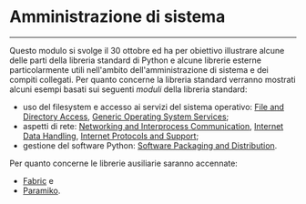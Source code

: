 # Amministrazione di sistema

---

Questo modulo si svolge il 30 ottobre ed ha per obiettivo illustrare alcune
delle parti della libreria standard di Python e alcune librerie esterne
particolarmente utili nell'ambito dell'amministrazione di sistema e dei compiti
collegati. Per quanto concerne la libreria standard verranno mostrati alcuni
esempi basati sui seguenti *moduli* della libreria standard:

* uso del filesystem e accesso ai servizi del sistema operativo:
  [File and Directory Access](https://docs.python.org/3/library/filesys.html),
  [Generic Operating System Services](https://docs.python.org/3/library/allos.html);
* aspetti di rete:
  [Networking and Interprocess Communication](https://docs.python.org/3/library/ipc.html),
  [Internet Data Handling](https://docs.python.org/3/library/netdata.html), 
  [Internet Protocols and Support](https://docs.python.org/3/library/internet.html);
* gestione del software Python:
  [Software Packaging and Distribution](https://docs.python.org/3/library/distribution.html).

Per quanto concerne le librerie ausiliarie saranno accennate:

* [Fabric](http://www.fabfile.org/) e 
* [Paramiko](http://www.paramiko.org/).

